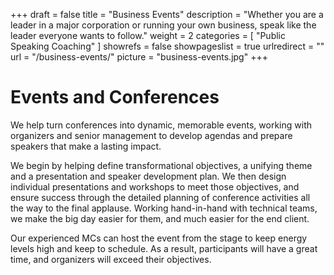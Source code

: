 +++
draft 			= false
title 			= "Business Events"
description		= "Whether you are a leader in a major corporation or running your own business, speak like the leader everyone wants to follow."
weight			= 2
categories		= [ "Public Speaking Coaching" ]
showrefs		= false
showpageslist	= true
urlredirect		= ""
url 				= "/business-events/"
picture			= "business-events.jpg"
+++
# Events and Conferences

We help turn conferences into dynamic, memorable events, working with organizers and senior management to develop agendas and prepare speakers that make a lasting impact.

We begin by helping define transformational objectives, a unifying theme and a presentation and speaker development plan. We then design individual presentations and workshops to meet those objectives, and ensure success through the detailed planning of conference activities all the way to the final applause. Working hand-in-hand with technical teams, we make the big day easier for them, and much easier for the end client.

Our experienced MCs can host the event from the stage to keep energy levels high and keep to schedule. As a result, participants will have a great time, and organizers will exceed their objectives.
